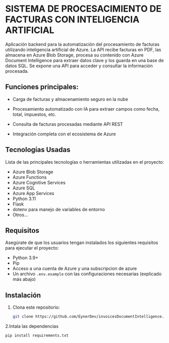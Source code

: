 # SISTEMA DE PROCESACIMIENTO DE FACTURAS CON INTELIGENCIA ARTIFICIAL
Aplicación backend para la automatización del procesamiento de facturas utilizando inteligencia artificial de Azure.
La API recibe facturas en PDF, las almacena en Azure Blob Storage, procesa su contenido con Azure Document Intelligence para extraer datos clave y los guarda en una base de datos SQL.
Se expone una API para acceder y consultar la información procesada.

## Funciones principales:

-  Carga de facturas y almacenamiento seguro en la nube
   
- Procesamiento automatizado con IA para extraer campos como fecha, total, impuestos, etc.
   
- Consulta de facturas procesadas mediante API REST
   
- Integración completa con el ecosistema de Azure

## Tecnologías Usadas

Lista de las principales tecnologías o herramientas utilizadas en el proyecto:
- Azure Blob Storage
- Azure Functions
- Azure Cognitive Services
- Azure SQL
- Azure App Services
- Python 3.11
- Flask
- dotenv para manejo de variables de entorno
- Otros...

## Requisitos

Asegúrate de que los usuarios tengan instalados los siguientes requisitos para ejecutar el proyecto:

- Python 3.9+
- Pip
- Acceso a una cuenta de Azure y una subscripcion de azure 
- Un archivo `.env.example` con las configuraciones necesarias (explicado más abajo)

## Instalación

1. Clona este repositorio:
   ```bash
   git clone https://github.com/EynerDev/invoicesDocumentIntelligence.git

2.Intala las dependencias
  ```bash
  pip install requirements.txt




  
